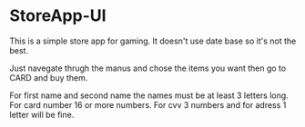 # StoreApp-UI
This is a simple store app for gaming. It doesn't use date base so it's not the best.  

Just navegate thrugh the manus and chose the items you want then go to CARD and buy them.

For first name and second name the names must be at least 3 letters long.
For card number 16 or more numbers.
For cvv 3 numbers
and for adress 1 letter will be fine.
